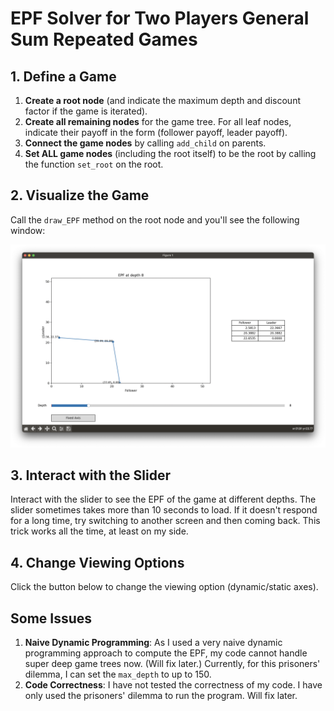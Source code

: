 # EPF Solver for Two Players General Sum Repeated Games

## 1. Define a Game
1. **Create a root node** (and indicate the maximum depth and discount factor if the game is iterated).
2. **Create all remaining nodes** for the game tree. For all leaf nodes, indicate their payoff in the form (follower payoff, leader payoff).
3. **Connect the game nodes** by calling `add_child` on parents.
4. **Set ALL game nodes** (including the root itself) to be the root by calling the function `set_root` on the root.

## 2. Visualize the Game
Call the `draw_EPF` method on the root node and you'll see the following window:

![EPF Visualization](sample_window.png)

## 3. Interact with the Slider
Interact with the slider to see the EPF of the game at different depths. The slider sometimes takes more than 10 seconds to load. If it doesn't respond for a long time, try switching to another screen and then coming back. This trick works all the time, at least on my side.

## 4. Change Viewing Options
Click the button below to change the viewing option (dynamic/static axes).

## Some Issues
1. **Naive Dynamic Programming**: As I used a very naive dynamic programming approach to compute the EPF, my code cannot handle super deep game trees now. (Will fix later.) Currently, for this prisoners' dilemma, I can set the `max_depth` to up to 150.
2. **Code Correctness**: I have not tested the correctness of my code. I have only used the prisoners' dilemma to run the program. Will fix later.
